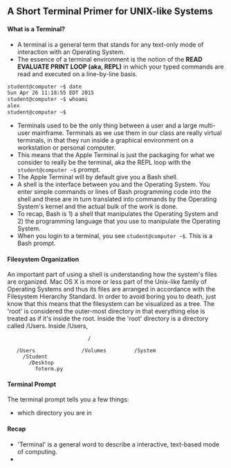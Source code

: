 ## A Short Terminal Primer for UNIX-like Systems

#### What is a Terminal?

+ A terminal is a general term that stands for any text-only mode of interaction with an Operating System.
+ The essence of a terminal environment is the notion of the **READ EVALUATE PRINT LOOP (aka, REPL)** in which your typed commands are read and executed on a line-by-line basis.

````bash
student@computer ~$ date
Sun Apr 26 11:18:55 EDT 2015
student@computer ~$ whoami
alex
student@computer ~$

````

+ Terminals used to be the only thing between a user and a large multi-user mainframe.  Terminals as we use them in our class are really virtual terminals, in that they run inside a graphical environment on a workstation or personal computer.  
+ This means that the Apple Terminal is just the packaging for what we consider to really be the terminal, aka the REPL loop with the  `student@computer ~$` prompt.  
+ The Apple Terminal will by default give you a Bash shell. 
+ A shell is the interface between you and the Operating System.  You enter simple commands or lines of Bash programming code into the shell and these are in turn translated into commands by the Operating System's kernel and the actual bulk of the work is done.
+ To recap, Bash is 1) a shell that manipulates the Operating System and 2) the programming language that you use to manipulate the Operating System.   
+ When you login to a terminal, you see `student@computer ~$`.  This is a Bash prompt.

#### Filesystem Organization

An important part of using a shell is understanding how the system's files are organized. Mac OS X is more or less part of the Unix-like family of Operating Systems and thus its files are arranged in accordance with the Filesystem Hierarchy Standard.  In order to avoid boring you to death, just know that this means that the filesystem can be visualized as a tree.  The 'root' is considered the outer-most directory in that everything else is treated as if it's inside the root.  Inside the 'root' directory is a directory called /Users.  Inside /Users, 

````
                          /
                 
   /Users               /Volumes         /System   
     /Student
       /Desktop
         foterm.py
````

#### Terminal Prompt

The terminal prompt tells you a few things:
+ which directory you are in 

#### Recap
+ 'Terminal' is a general word to describe a interactive, text-based mode of computing.
+ 
